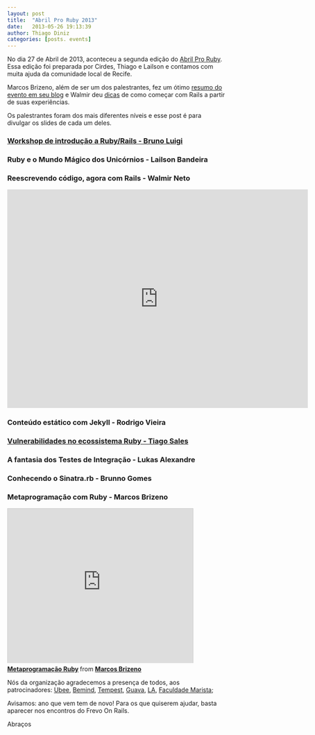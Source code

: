 ```yaml
---
layout: post
title:  "Abril Pro Ruby 2013"
date:   2013-05-26 19:13:39
author: Thiago Diniz
categories: [posts. events]
---
```


No dia 27 de Abril de 2013, aconteceu a segunda edição do [Abril Pro Ruby](http://abrilproruby.com). Essa edição foi preparada por Cirdes, Thiago e Lailson e contamos com muita ajuda da comunidade local de Recife.

Marcos Brizeno, além de ser um dos palestrantes, fez um ótimo [resumo do evento em seu blog](http://brizeno.wordpress.com/2013/04/29/resumao-do-abril-pro-ruby/) e Walmir deu [dicas](http://blog.wfsneto.com.br/2013/04/29/lightning-talk-no-abril-pro-ruby-2013) de como começar com Rails a partir de suas experiências.

Os palestrantes foram dos mais diferentes níveis e esse post é para divulgar os slides de cada um deles.

### [Workshop de introdução a Ruby/Rails - Bruno Luigi](https://www.dropbox.com/s/jscc2kviune8xxq/Apresentacao%20Abril%20por%20Ruby%202013%20.pdf)

### Ruby e o Mundo Mágico dos Unicórnios - Lailson Bandeira
<script class="speakerdeck-embed" data-id="891bcb3017f10130081322000a1d8a59" data-ratio="1.33333333333333" src="//speakerdeck.com/assets/embed.js">  </script>

### Reescrevendo código, agora com Rails - Walmir Neto
<iframe src="http://prezi.com/embed/k5wfl-88o0wt/?bgcolor=ffffff&amp;lock_to_path=1&amp;autoplay=0&amp;autohide_ctrls=0&amp;features=undefined&amp;disabled_features=undefined" width="693" height="504" frameBorder="0">   </iframe>

### Conteúdo estático com Jekyll - Rodrigo Vieira
<script class="speakerdeck-embed" data-id="0bb9bcd0884101301b3e123138154c25" data-ratio="1.33333333333333" src="//speakerdeck.com/assets/embed.js">     </script>   

### [Vulnerabilidades no ecossistema Ruby - Tiago Sales](https://www.dropbox.com/s/c9nsfz9k6xhopd8/APRBVulnerabilidades.pdf)

### A fantasia dos Testes de Integração - Lukas Alexandre
<script async class="speakerdeck-embed" data-id="3a92cee0a95e013025e72e68962302e1" data-ratio="1.2994923857868" src="//speakerdeck.com/assets/embed.js"></script>

### Conhecendo o Sinatra.rb - Brunno Gomes
<script class="speakerdeck-embed" data-id="270bc20091910130db570eca1c00232d" data-ratio="1.33333333333333" src="//speakerdeck.com/assets/embed.js">     </script>


### Metaprogramação com Ruby - Marcos Brizeno

<iframe src="http://www.slideshare.net/slideshow/embed_code/20096735" width="427" height="356" frameborder="0" marginwidth="0" marginheight="0" scrolling="no" style="border:1px solid #CCC;border-width:1px 1px 0;margin-bottom:5px">    </iframe> <div style="margin-bottom:5px"> <strong> <a href="http://www.slideshare.net/marcosbrizeno/abril-proruby" title="Metaprogramação Ruby" target="_blank">Metaprogramação Ruby</a> </strong> from <strong><a href="http://www.slideshare.net/marcosbrizeno" target="_blank">Marcos Brizeno</a></strong> </div>



Nós da organização agradecemos a presença de todos, aos patrocinadores: [Ubee](http://www.ubee.in/), [Bemind](http://www.bemind.com.br/), [Tempest](http://www.tempest.com.br/), [Guava](guava.com.br), [LA](http://www.lainformatica.com.br/), [Faculdade Marista](http://faculdademarista.com.br/); 

Avisamos: ano que vem tem de novo! Para os que quiserem ajudar, basta aparecer nos encontros do Frevo On Rails.

Abraços

